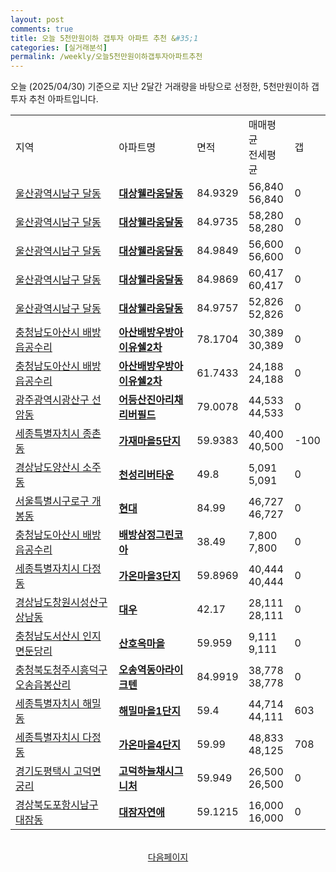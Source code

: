 ```yaml
---
layout: post
comments: true
title: 오늘 5천만원이하 갭투자 아파트 추천 &#35;1
categories: [실거래분석]
permalink: /weekly/오늘5천만원이하갭투자아파트추천
---
```


오늘 (2025/04/30) 기준으로 지난 2달간 거래량을 바탕으로 선정한,
5천만원이하 갭투자 추천 아파트입니다.

<table class="sortable">
  <tr>
    <td>지역</td>
    <td>아파트명</td>
    <td>면적</td>
    <td>매매평균<br>전세평균</td>
    <td>갭</td>
  </tr>

  <tr class="item">
    <td><a href="/apt/울산광역시남구달동">울산광역시남구 달동</a></td>
    <td style="font-weight: bold;"><a href="/apt/울산광역시남구달동대상웰라움달동">대상웰라움달동</a></td>
    <td>84.9329</td>
    <td>56,840<br>56,840</td>
    <td>0</td>
  </tr>

  <tr class="item">
    <td><a href="/apt/울산광역시남구달동">울산광역시남구 달동</a></td>
    <td style="font-weight: bold;"><a href="/apt/울산광역시남구달동대상웰라움달동">대상웰라움달동</a></td>
    <td>84.9735</td>
    <td>58,280<br>58,280</td>
    <td>0</td>
  </tr>

  <tr class="item">
    <td><a href="/apt/울산광역시남구달동">울산광역시남구 달동</a></td>
    <td style="font-weight: bold;"><a href="/apt/울산광역시남구달동대상웰라움달동">대상웰라움달동</a></td>
    <td>84.9849</td>
    <td>56,600<br>56,600</td>
    <td>0</td>
  </tr>

  <tr class="item">
    <td><a href="/apt/울산광역시남구달동">울산광역시남구 달동</a></td>
    <td style="font-weight: bold;"><a href="/apt/울산광역시남구달동대상웰라움달동">대상웰라움달동</a></td>
    <td>84.9869</td>
    <td>60,417<br>60,417</td>
    <td>0</td>
  </tr>

  <tr class="item">
    <td><a href="/apt/울산광역시남구달동">울산광역시남구 달동</a></td>
    <td style="font-weight: bold;"><a href="/apt/울산광역시남구달동대상웰라움달동">대상웰라움달동</a></td>
    <td>84.9757</td>
    <td>52,826<br>52,826</td>
    <td>0</td>
  </tr>

  <tr class="item">
    <td><a href="/apt/충청남도아산시배방읍공수리">충청남도아산시 배방읍공수리</a></td>
    <td style="font-weight: bold;"><a href="/apt/충청남도아산시배방읍공수리아산배방우방아이유쉘2차">아산배방우방아이유쉘2차</a></td>
    <td>78.1704</td>
    <td>30,389<br>30,389</td>
    <td>0</td>
  </tr>

  <tr class="item">
    <td><a href="/apt/충청남도아산시배방읍공수리">충청남도아산시 배방읍공수리</a></td>
    <td style="font-weight: bold;"><a href="/apt/충청남도아산시배방읍공수리아산배방우방아이유쉘2차">아산배방우방아이유쉘2차</a></td>
    <td>61.7433</td>
    <td>24,188<br>24,188</td>
    <td>0</td>
  </tr>

  <tr class="item">
    <td><a href="/apt/광주광역시광산구선암동">광주광역시광산구 선암동</a></td>
    <td style="font-weight: bold;"><a href="/apt/광주광역시광산구선암동어등산진아리채리버필드">어등산진아리채리버필드</a></td>
    <td>79.0078</td>
    <td>44,533<br>44,533</td>
    <td>0</td>
  </tr>

  <tr class="item">
    <td><a href="/apt/세종특별자치시종촌동">세종특별자치시 종촌동</a></td>
    <td style="font-weight: bold;"><a href="/apt/세종특별자치시종촌동가재마을5단지">가재마을5단지</a></td>
    <td>59.9383</td>
    <td>40,400<br>40,500</td>
    <td>-100</td>
  </tr>

  <tr class="item">
    <td><a href="/apt/경상남도양산시소주동">경상남도양산시 소주동</a></td>
    <td style="font-weight: bold;"><a href="/apt/경상남도양산시소주동천성리버타운">천성리버타운</a></td>
    <td>49.8</td>
    <td>5,091<br>5,091</td>
    <td>0</td>
  </tr>

  <tr class="item">
    <td><a href="/apt/서울특별시구로구개봉동">서울특별시구로구 개봉동</a></td>
    <td style="font-weight: bold;"><a href="/apt/서울특별시구로구개봉동현대">현대</a></td>
    <td>84.99</td>
    <td>46,727<br>46,727</td>
    <td>0</td>
  </tr>

  <tr class="item">
    <td><a href="/apt/충청남도아산시배방읍공수리">충청남도아산시 배방읍공수리</a></td>
    <td style="font-weight: bold;"><a href="/apt/충청남도아산시배방읍공수리배방삼정그린코아">배방삼정그린코아</a></td>
    <td>38.49</td>
    <td>7,800<br>7,800</td>
    <td>0</td>
  </tr>

  <tr class="item">
    <td><a href="/apt/세종특별자치시다정동">세종특별자치시 다정동</a></td>
    <td style="font-weight: bold;"><a href="/apt/세종특별자치시다정동가온마을3단지">가온마을3단지</a></td>
    <td>59.8969</td>
    <td>40,444<br>40,444</td>
    <td>0</td>
  </tr>

  <tr class="item">
    <td><a href="/apt/경상남도창원시성산구상남동">경상남도창원시성산구 상남동</a></td>
    <td style="font-weight: bold;"><a href="/apt/경상남도창원시성산구상남동대우">대우</a></td>
    <td>42.17</td>
    <td>28,111<br>28,111</td>
    <td>0</td>
  </tr>

  <tr class="item">
    <td><a href="/apt/충청남도서산시인지면둔당리">충청남도서산시 인지면둔당리</a></td>
    <td style="font-weight: bold;"><a href="/apt/충청남도서산시인지면둔당리산호옥마을">산호옥마을</a></td>
    <td>59.959</td>
    <td>9,111<br>9,111</td>
    <td>0</td>
  </tr>

  <tr class="item">
    <td><a href="/apt/충청북도청주시흥덕구오송읍봉산리">충청북도청주시흥덕구 오송읍봉산리</a></td>
    <td style="font-weight: bold;"><a href="/apt/충청북도청주시흥덕구오송읍봉산리오송역동아라이크텐">오송역동아라이크텐</a></td>
    <td>84.9919</td>
    <td>38,778<br>38,778</td>
    <td>0</td>
  </tr>

  <tr class="item">
    <td><a href="/apt/세종특별자치시해밀동">세종특별자치시 해밀동</a></td>
    <td style="font-weight: bold;"><a href="/apt/세종특별자치시해밀동해밀마을1단지">해밀마을1단지</a></td>
    <td>59.4</td>
    <td>44,714<br>44,111</td>
    <td>603</td>
  </tr>

  <tr class="item">
    <td><a href="/apt/세종특별자치시다정동">세종특별자치시 다정동</a></td>
    <td style="font-weight: bold;"><a href="/apt/세종특별자치시다정동가온마을4단지">가온마을4단지</a></td>
    <td>59.99</td>
    <td>48,833<br>48,125</td>
    <td>708</td>
  </tr>

  <tr class="item">
    <td><a href="/apt/경기도평택시고덕면궁리">경기도평택시 고덕면궁리</a></td>
    <td style="font-weight: bold;"><a href="/apt/경기도평택시고덕면궁리고덕하늘채시그니처">고덕하늘채시그니처</a></td>
    <td>59.949</td>
    <td>26,500<br>26,500</td>
    <td>0</td>
  </tr>

  <tr class="item">
    <td><a href="/apt/경상북도포항시남구대잠동">경상북도포항시남구 대잠동</a></td>
    <td style="font-weight: bold;"><a href="/apt/경상북도포항시남구대잠동대잠자연애">대잠자연애</a></td>
    <td>59.1215</td>
    <td>16,000<br>16,000</td>
    <td>0</td>
  </tr>

  <tr>
      <script async src="https://pagead2.googlesyndication.com/pagead/js/adsbygoogle.js?client=ca-pub-3485438051770037"
          crossorigin="anonymous"></script>
      <ins class="adsbygoogle"
          style="display:block"
          data-ad-format="fluid"
          data-ad-layout-key="-fb+5w+4e-db+86"
          data-ad-client="ca-pub-3485438051770037"
          data-ad-slot="1827090281"></ins>
      <script>
          (adsbygoogle = window.adsbygoogle || []).push({});
      </script>
  </tr>

</table>
<br>
<center><a href="/weekly/오늘5천만원이하갭투자아파트추천2">다음페이지</a></center>
<br><br>
